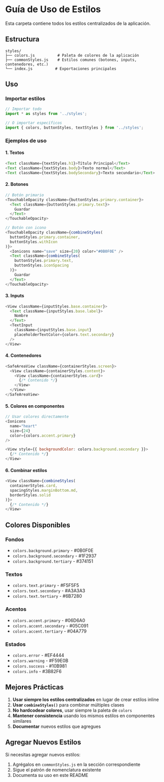# Guía de Uso de Estilos

Esta carpeta contiene todos los estilos centralizados de la aplicación.

## Estructura

```
styles/
├── colors.js          # Paleta de colores de la aplicación
├── commonStyles.js    # Estilos comunes (botones, inputs, contenedores, etc.)
└── index.js          # Exportaciones principales
```

## Uso

### Importar estilos

```javascript
// Importar todo
import * as styles from '../styles';

// O importar específicos
import { colors, buttonStyles, textStyles } from '../styles';
```

### Ejemplos de uso

#### 1. Textos

```javascript
<Text className={textStyles.h1}>Título Principal</Text>
<Text className={textStyles.body}>Texto normal</Text>
<Text className={textStyles.bodySecondary}>Texto secundario</Text>
```

#### 2. Botones

```javascript
// Botón primario
<TouchableOpacity className={buttonStyles.primary.container}>
  <Text className={buttonStyles.primary.text}>
    Guardar
  </Text>
</TouchableOpacity>

// Botón con icono
<TouchableOpacity className={combineStyles(
  buttonStyles.primary.container,
  buttonStyles.withIcon
)}>
  <Ionicons name="save" size={20} color="#0B0F0E" />
  <Text className={combineStyles(
    buttonStyles.primary.text,
    buttonStyles.iconSpacing
  )}>
    Guardar
  </Text>
</TouchableOpacity>
```

#### 3. Inputs

```javascript
<View className={inputStyles.base.container}>
  <Text className={inputStyles.base.label}>
    Nombre
  </Text>
  <TextInput
    className={inputStyles.base.input}
    placeholderTextColor={colors.text.secondary}
  />
</View>
```

#### 4. Contenedores

```javascript
<SafeAreaView className={containerStyles.screen}>
  <View className={containerStyles.content}>
    <View className={containerStyles.card}>
      {/* Contenido */}
    </View>
  </View>
</SafeAreaView>
```

#### 5. Colores en componentes

```javascript
// Usar colores directamente
<Ionicons 
  name="heart" 
  size={24} 
  color={colors.accent.primary} 
/>

<View style={{ backgroundColor: colors.background.secondary }}>
  {/* Contenido */}
</View>
```

#### 6. Combinar estilos

```javascript
<View className={combineStyles(
  containerStyles.card,
  spacingStyles.marginBottom.md,
  borderStyles.solid
)}>
  {/* Contenido */}
</View>
```

## Colores Disponibles

### Fondos
- `colors.background.primary` - #0B0F0E
- `colors.background.secondary` - #1F2937
- `colors.background.tertiary` - #374151

### Textos
- `colors.text.primary` - #F5F5F5
- `colors.text.secondary` - #A3A3A3
- `colors.text.tertiary` - #6B7280

### Acentos
- `colors.accent.primary` - #06D6A0
- `colors.accent.secondary` - #05C091
- `colors.accent.tertiary` - #04A779

### Estados
- `colors.error` - #EF4444
- `colors.warning` - #F59E0B
- `colors.success` - #10B981
- `colors.info` - #3B82F6

## Mejores Prácticas

1. **Usar siempre los estilos centralizados** en lugar de crear estilos inline
2. **Usar `combineStyles()`** para combinar múltiples clases
3. **No hardcodear colores**, usar siempre la paleta de `colors`
4. **Mantener consistencia** usando los mismos estilos en componentes similares
5. **Documentar** nuevos estilos que agregues

## Agregar Nuevos Estilos

Si necesitas agregar nuevos estilos:

1. Agrégalos en `commonStyles.js` en la sección correspondiente
2. Sigue el patrón de nomenclatura existente
3. Documenta su uso en este README
